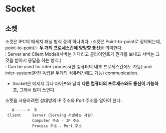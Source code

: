 # Socket
## 소켓

소켓은 IPC의 메세지 패싱 방식 중의 하나이다.
:소켓은 Point-to-point로 정의되는데, point-to-point는 **두 개의 프로세스간에 양방향 통신**을 의미한다.<br>
: Server and Client Model(서버는 기다리고 클라이언트가 뭔가를 보내고 서버는 그것을 받아서 응답을 하는 방식.)<br>
: Can be used for inter-process(한 컴퓨터의 내부 프로세스간에도 가능) and inter-system(완전 독립된 두개의 컴퓨터간에도 가능) communication.<br>

* Socket은 메세지 큐나 파이프와 달리 **다른 컴퓨터의 프로세스와도 통신이 가능하고,** 그래서 많이 쓰인다.

소켓을 사용하려면 상대방의 IP 주소와 Port 주소를 알아야 한다.<br>

       A ----->  B
     Client     Server (Serving 서빙하는 사람)
                Computer 주소 - IP 주소
                Process 주소 - Port 주소

